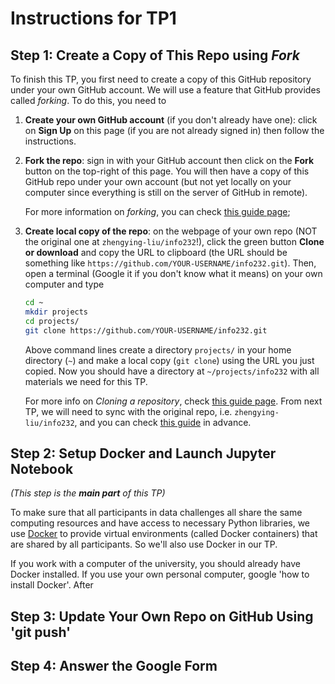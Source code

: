 Instructions for TP1
========

## Step 1: Create a Copy of This Repo using *Fork*
To finish this TP, you first need to create a copy of this GitHub repository under your own GitHub account. We will use a feature that GitHub provides called *forking*. To do this, you need to

1. **Create your own GitHub account** (if you don't already have one): click on **Sign Up** on this page (if you are not already signed in) then follow the instructions. 

2. **Fork the repo**: sign in with your GitHub account then click on the **Fork** button on the top-right of this page. You will then have a copy of this GitHub repo under your own account (but not yet locally on your computer since everything is still on the server of GitHub in remote). 

    For more information on *forking*, you can check [this guide page](https://help.github.com/articles/fork-a-repo/);
    
3. **Create local copy of the repo**: on the webpage of your own repo (NOT the original one at `zhengying-liu/info232`!), click the green button **Clone or download** and copy the URL to clipboard (the URL should be something like `https://github.com/YOUR-USERNAME/info232.git`). Then, open a terminal (Google it if you don't know what it means) on your own computer and type

    ```bash
    cd ~
    mkdir projects
    cd projects/
    git clone https://github.com/YOUR-USERNAME/info232.git
    ```
    
    Above command lines create a directory `projects/` in your home directory (`~`) and make a local copy (`git clone`) using the URL you just copied. Now you should have a directory at `~/projects/info232` with all materials we need for this TP.

    For more info on *Cloning a repository*, check [this guide page](https://help.github.com/articles/cloning-a-repository/). From next TP, we will need to sync with the original repo, i.e. `zhengying-liu/info232`, and you can check [this guide](https://help.github.com/articles/fork-a-repo/#step-3-configure-git-to-sync-your-fork-with-the-original-spoon-knife-repository) in advance.

## Step 2: Setup Docker and Launch Jupyter Notebook 
*(This step is the **main part** of this TP)*

To make sure that all participants in data challenges all share the same computing resources and have access to necessary Python libraries, we use [Docker](https://opensource.com/resources/what-docker) to provide virtual environments (called Docker containers) that are shared by all participants. So we'll also use Docker in our TP.

If you work with a computer of the university, you should already have Docker installed. If you use your own personal computer, google 'how to install Docker'. After 

## Step 3: Update Your Own Repo on GitHub Using 'git push'

## Step 4: Answer the Google Form

